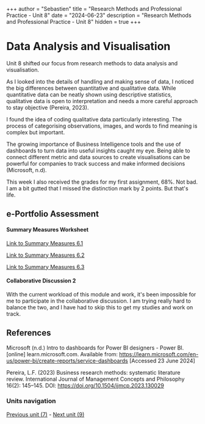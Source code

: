 +++
author = "Sebastien"
title = "Research Methods and Professional Practice - Unit 8"
date = "2024-06-23"
description = "Research Methods and Professional Practice - Unit 8"
hidden = true
+++

# Data Analysis and Visualisation

Unit 8 shifted our focus from research methods to data analysis and visualisation.

As I looked into the details of handling and making sense of data, I noticed the big differences between quantitative and qualitative data. While quantitative data can be neatly shown using descriptive statistics, qualitative data is open to interpretation and needs a more careful approach to stay objective (Pereira, 2023).

I found the idea of coding qualitative data particularly interesting. The process of categorising observations, images, and words to find meaning is complex but important.

The growing importance of Business Intelligence tools and the use of dashboards to turn data into useful insights caught my eye. Being able to connect different metric and data sources to create visualisations can be powerful for companies to track success and make informed decisions (Microsoft, n.d).

This week I also received the grades for my first assignment, 68%. Not bad. I am a bit gutted that I missed the distinction mark by 2 points. But that's life.

## e-Portfolio Assessment

#### Summary Measures Worksheet

[Link to Summary Measures 6.1](/summary_measures_6.1.xlsx)

[Link to Summary Measures 6.2](/summary_measures_6.2.xlsx)

[Link to Summary Measures 6.3](/summary_measures_6.3.xlsx)

#### Collaborative Discussion 2

With the current workload of this module and work, it's been impossible for me to participate in the collaborative discussion.
I am trying really hard to balance the two, and I have had to skip this to get my studies and work on track.


## References

Microsoft (n.d.) Intro to dashboards for Power BI designers - Power BI. [online] learn.microsoft.com. Available from: https://learn.microsoft.com/en-us/power-bi/create-reports/service-dashboards [Accessed 23 June 2024]

Pereira, L.F. (2023) Business research methods: systematic literature review. International Journal of Management Concepts and Philosophy 16(2): 145–145. DOI: https://doi.org/10.1504/ijmcp.2023.130029


### Units navigation

[Previous unit (7)](/post/m7u7/) - [Next unit (9)](/post/m7u9/)